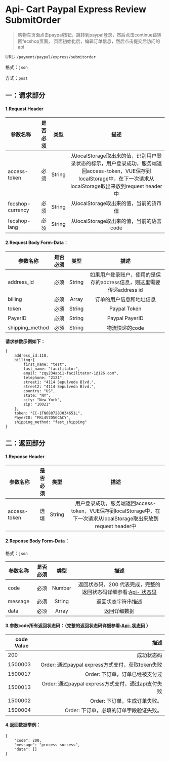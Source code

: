 Api- Cart Paypal Express Review SubmitOrder
================

> 购物车页面点击paypal按钮，跳转到paypal登录，然后点击continue跳转回fecshop页面，
> 页面初始化后，编辑订单信息，然后点击提交后访问的api

URL: `/payment/paypal/express/submitorder`

格式：`json`

方式：`post`


一：请求部分
---------

#### 1.Request Header


| 参数名称          | 是否必须    |  类型        |  描述     |
| ------------------| -----:      | :----:       |:----:     |
| access-token      | 必须        |   String     | 从localStorage取出来的值，识别用户登录状态的标示，用户登录成功，服务端返回access-token，VUE保存到localStorage中，在下一次请求从localStorage取出来放到request header中   |
| fecshop-currency  | 必须        |   String     | 从localStorage取出来的值，当前的货币值  |
| fecshop-lang      | 必须        |   String     | 从localStorage取出来的值，当前的语言code  |


#### 2.Request Body Form-Data：


| 参数名称          | 是否必须    |  类型       |  描述     |
| ----------------  | -----:      | :----:      |:----:     |
| address_id        | 必须        |   String    | 如果用户登录账户，使用的是保存的address信息，则这里需要传递address id   |
| billing           | 必须        |   Array     | 订单的用户信息和地址信息   |
| token             | 必须        |   String    | Paypal Token    |
| PayerID           | 必须        |   String    | Paypal PayerID  |
| shipping_method   | 必须        |   String    | 物流快递的code  |

**请求参数示例如下：**

```
{
    address_id:118,
    billing:{
        first_name: "test",
        last_name: "facilitator",
        email: "zqy234api1-facilitator-1@126.com",
        telephone: "2121",
        street1: "4114 Sepulveda Blvd.",
        street2: "4114 Sepulveda Blvd.",
        country: "US",
        state: "NY",
        city: "New York",
        zip: "10021"
    },
    token: "EC-1TN688728J034651L",
    PayerID: "FKL4V7D5GCACY",
    shipping_method: "fast_shipping"
}
```

二：返回部分
----------

#### 1.Reponse Header

| 参数名称          | 是否必须    |  类型        |  描述     |
| ------------------| -----:      | :----:       |:----:     |
| access-token      | 选填        |   String     | 用户登录成功，服务端返回access-token，VUE保存到localStorage中，在下一次请求从localStorage取出来放到request header中   |

#### 2.Reponse Body Form-Data：

格式：`json`

| 参数名称        | 是否必须    |  类型       |  描述        |
| ----------------| -----:      | :----:      |:----:        | 
| code            | 必须        |   Number    | 返回状态码，200 代表完成，完整的返回状态码详细参看:[Api- 状态码](fecshop-server-return-code.md) |
| message         | 必须        |   String    | 返回状态字符串描述  |
| data            | 必须        |   Array     | 返回详细数据        |

#### 3.参数code所有返回状态码：（完整的返回状态码详细参看:[Api- 状态码](fecshop-server-return-code.md) ）

| code Value      |        描述                                        |
| ----------------| --------------------------------------------------:| 
| 200             | 成功状态码                                         |  
| 1500003         | Order: 通过paypal express方式支付，获取token失败   | 
| 1500017         | Order: 下订单，订单已经被支付过                    | 
| 1500013         | Order: 通过paypal express方式支付，通过api支付失败 | 
| 1500002         | Order: 下订单，生成订单失败。                      | 
| 1500004         | Order: 下订单，必填的订单字段验证失败。            | 


#### 4.返回数据举例：

```
{
    "code": 200,
    "message": "process success",
    "data": []
}
```